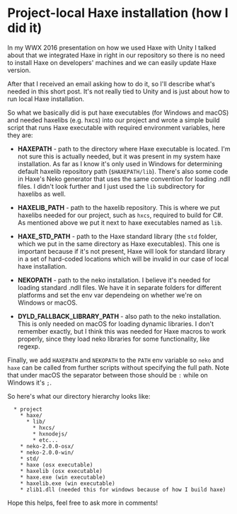 [tags]: haxe
[disqus]: 167ca93c-badd-4836-9a98-d09626a35ebc

# Project-local Haxe installation (how I did it)

In my WWX 2016 presentation on how we used Haxe with Unity I talked about that we
integrated Haxe in right in our repository so there is no need to install Haxe on
developers' machines and we can easily update Haxe version.

After that I received an email asking how to do it, so I'll describe what's needed
in this short post. It's not really tied to Unity and is just about how to run
local Haxe installation.

So what we basically did is put haxe executables (for Windows and macOS)
and needed haxelibs (e.g. hxcs) into our project and wrote a simple build
script that runs Haxe executable with required environment variables, here they are:

 * **HAXEPATH** - path to the directory where Haxe executable is located. I'm not sure
   this is actually needed, but it was present in my system haxe installation.
   As far as I know it's only used in Windows for determining default haxelib repository
   path (`$HAXEPATH/lib`). There's also some code in Haxe's Neko generator that uses the
   same convention for loading .ndll files. I didn't look further and I just used the
   `lib` subdirectory for haxelibs as well.

 * **HAXELIB_PATH** - path to the haxelib repository. This is where we put haxelibs needed
   for our project, such as `hxcs`, required to build for C#. As mentioned above we put it
   next to haxe executables named as `lib`.

 * **HAXE_STD_PATH** - path to the Haxe standard library (the `std` folder, which we put
   in the same directory as Haxe executables). This one is important because if it's not
   present, Haxe will look for standard library in a set of hard-coded locations which
   will be invalid in our case of local haxe installation.

 * **NEKOPATH** - path to the neko installation. I believe it's needed for loading standard
   .ndll files. We have it in separate folders for different platforms and set the env var
   dependeing on whether we're on Windows or macOS.

 * **DYLD_FALLBACK_LIBRARY_PATH** - also path to the neko installation. This is only needed
   on macOS for loading dynamic libraries. I don't remember exactly, but I think this was needed
   for Haxe macros to work properly, since they load neko libraries for some functionality, like
   regexp.

Finally, we add `HAXEPATH` and `NEKOPATH` to the `PATH` env variable so `neko` and `haxe` can be
called from further scripts without specifying the full path. Note that under macOS the separator
between those should be `:` while on Windows it's `;`.

So here's what our directory hierarchy looks like:

```
  * project
    * haxe/
      * lib/
        * hxcs/
        * hxnodejs/
        * etc...
    * neko-2.0.0-osx/
    * neko-2.0.0-win/
    * std/
    * haxe (osx executable)
    * haxelib (osx executable)
    * haxe.exe (win executable)
    * haxelib.exe (win executable)
    * zlib1.dll (needed this for windows because of how I build haxe)
```

Hope this helps, feel free to ask more in comments!

